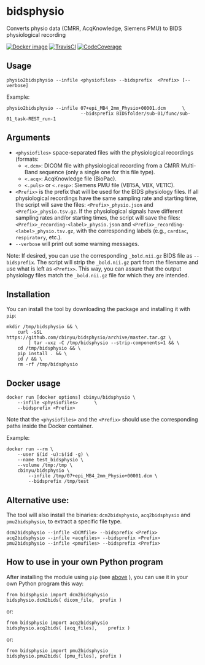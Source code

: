 # bidsphysio
Converts physio data (CMRR, AcqKnowledge, Siemens PMU) to BIDS physiological recording

[![Docker image](https://img.shields.io/badge/docker-cbinyu/bidsphysio:latest-brightgreen.svg?logo=docker&style=flat)](https://hub.docker.com/r/cbinyu/bidsphysio/tags/)
[![TravisCI](https://travis-ci.com/cbinyu/bidsphysio.svg?branch=master)](https://travis-ci.com/cbinyu/bidsphysio)
[![CodeCoverage](https://codecov.io/gh/cbinyu/bidsphysio/branch/master/graph/badge.svg)](https://codecov.io/gh/cbinyu/bidsphysio)

## Usage
```
physio2bidsphysio --infile <physiofiles> --bidsprefix  <Prefix> [--verbose]
```

Example:
```
physio2bidsphysio --infile 07+epi_MB4_2mm_Physio+00001.dcm      \
                           --bidsprefix BIDSfolder/sub-01/func/sub-01_task-REST_run-1
```

## Arguments
 * `<physiofiles>` space-separated files with the physiological
 recordings (formats:
	 * `<.dcm>`: DICOM file with physiological recording from a CMRR
     Multi-Band sequence (only a single one for this file type).
	 * `<.acq>`: AcqKnowledge file (BioPac).
	 * `<.puls>` or `<.resp>`: Siemens PMU file (VB15A, VBX, VE11C).
 * `<Prefix>` is the prefix that will be used for the BIDS physiology files.  If all physiological recordings have the same sampling rate and starting time, the script will save the files: `<Prefix>_physio.json` and `<Prefix>_physio.tsv.gz`.  If the physiological signals have different sampling rates and/or starting times, the script will save the files: `<Prefix>_recording-<label>_physio.json` and `<Prefix>_recording-<label>_physio.tsv.gz`, with the corresponding labels (e.g., `cardiac`, `respiratory`, etc.).
 * `--verbose` will print out some warning messages.



Note: If desired, you can use the corresponding `_bold.nii.gz` BIDS file as `--bidsprefix`. The script will strip the `_bold.nii.gz` part from the filename and use what is left as `<Prefix>`. This way, you can assure that the output physiology files match the `_bold.nii.gz` file for which they are intended.

## Installation
You can install the tool by downloading the package and installing it
with `pip`:

```
mkdir /tmp/bidsphysio && \
    curl -sSL https://github.com/cbinyu/bidsphysio/archive/master.tar.gz \
        | tar -vxz -C /tmp/bidsphysio --strip-components=1 && \
    cd /tmp/bidsphysio && \
    pip install . && \
    cd / && \
    rm -rf /tmp/bidsphysio
```

## Docker usage
```
docker run [docker options] cbinyu/bidsphysio \
    --infile <physiofiles>      \
    --bidsprefix <Prefix>
```
Note that the `<physiofiles>` and the `<Prefix>` should use the corresponding paths inside the Docker container.

Example:
```
docker run --rm \
    --user $(id -u):$(id -g) \
    --name test_bidsphysio \
    --volume /tmp:/tmp \
    cbinyu/bidsphysio \
        --infile /tmp/07+epi_MB4_2mm_Physio+00001.dcm \
        --bidsprefix /tmp/test
```

## Alternative use:

The tool will also install the binaries: `dcm2bidsphysio`, `acq2bidsphysio` and `pmu2bidsphysio`, to extract a specific file type.

```
dcm2bidsphysio --infile <DCMfile> --bidsprefix <Prefix>
acq2bidsphysio --infile <acqfiles> --bidsprefix <Prefix>
pmu2bidsphysio --infile <pmufiles> --bidsprefix <Prefix>
```

## How to use in your own Python program
After installing the module using `pip` (see [above](https://github.com/cbinyu/bidsphysio#installation "Installation") ), you can use it in your own Python program this way:
```
from bidsphysio import dcm2bidsphysio
bidsphysio.dcm2bids( dicom_file,  prefix )
```
or:
```
from bidsphysio import acq2bidsphysio
bidsphysio.acq2bids( [acq_files],    prefix )
```
or:
```
from bidsphysio import pmu2bidsphysio
bidsphysio.pmu2bids( [pmu_files], prefix )
```


